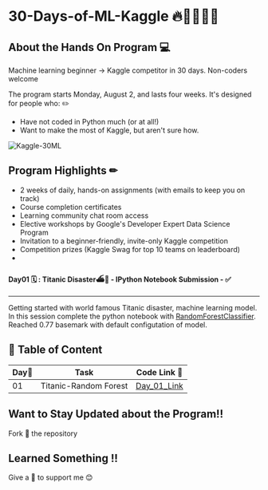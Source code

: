 # 30-Days-of-ML-Kaggle 🔥👨‍💻👩‍💻

## About the Hands On Program 💻

Machine learning beginner → Kaggle competitor in 30 days. Non-coders welcome

The program starts Monday, August 2, and lasts four weeks. It's designed for people who: ✏️

- Have not coded in Python much (or at all!)
- Want to make the most of Kaggle, but aren't sure how.

![Kaggle-30ML](https://storage.googleapis.com/kaggle-media/Images/30_Days_ML_Hero.png)

## Program Highlights ✏

- 2 weeks of daily, hands-on assignments (with emails to keep you on track)
- Course completion certificates
- Learning community chat room access
- Elective workshops by Google's Developer Expert Data Science Program
- Invitation to a beginner-friendly, invite-only Kaggle competition
- Competition prizes (Kaggle Swag for top 10 teams on leaderboard)
- 

#### Day01 🗓 : Titanic Disaster⛴🧊 - IPython Notebook Submission - ✅

---

Getting started with world famous Titanic disaster, machine learning model. In this session complete the python notebook with [RandomForestClassifier](http://scikit-learn.org/stable/modules/generated/sklearn.ensemble.RandomForestClassifier.html). Reached 0.77 basemark with default configutation of model.

## 📌 Table of Content

| Day📆 | Task                  | Code Link 🔗                             |
| ----- | --------------------- | ---------------------------------------- |
| 01    | Titanic-Random Forest | [Day_01_Link](https://github.com/melan96/KaggleML-IPythonBooks-/tree/main/1-Day-TitanicCompetition-RandomForest-ModelDevelopment) |

## Want to Stay Updated about the Program!!

Fork 🍴 the repository

## Learned Something !!

Give a 🌟 to support me 😊
